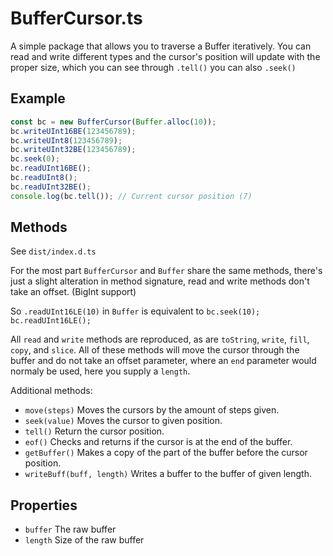 # BufferCursor.ts

A simple package that allows you to traverse a Buffer iteratively. You
can read and write different types and the cursor's position will update with the proper size, which you can see through `.tell()` you can also
`.seek()`

## Example

```typescript
const bc = new BufferCursor(Buffer.alloc(10));
bc.writeUInt16BE(123456789);
bc.writeUInt8(123456789);
bc.writeUInt32BE(123456789);
bc.seek(0);
bc.readUInt16BE();
bc.readUInt8();
bc.readUInt32BE();
console.log(bc.tell()); // Current cursor position (7)
```

## Methods

See `dist/index.d.ts`

For the most part `BufferCursor` and `Buffer` share the same methods, there's just a slight alteration in method signature, read and write methods don't take an offset. (BigInt support)

So `.readUInt16LE(10)` in `Buffer` is equivalent to `bc.seek(10); bc.readUInt16LE();`

All `read` and `write` methods are reproduced, as are `toString`, `write`, `fill`, `copy`, and `slice`. All of these methods will move the cursor through the buffer and do not take an offset parameter, where an `end` parameter would normaly be used, here you supply a `length`.

Additional methods:

 - `move(steps)` Moves the cursors by the amount of steps given.
 - `seek(value)` Moves the cursor to given position.
 - `tell()` Return the cursor position.
 - `eof()` Checks and returns if the cursor is at the end of the buffer.
 - `getBuffer()` Makes a copy of the part of the buffer before the cursor position.
 - `writeBuff(buff, length)` Writes a buffer to the buffer of given length.

## Properties

 - `buffer` The raw buffer
 - `length` Size of the raw buffer